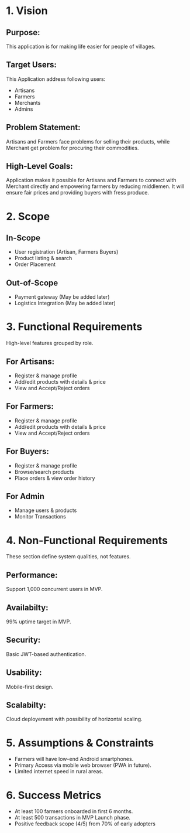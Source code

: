 # 1. Vision
## Purpose:
This application is for making life easier for people of villages.

## Target Users:
This Application address following users:
- Artisans
- Farmers
- Merchants
- Admins

## Problem Statement:
Artisans and Farmers face problems for selling their products, while Merchant get problem for procuring their commodities.

## High-Level Goals:
Application makes it possible for Artisans and Farmers to connect with Merchant directly and empowering farmers by reducing middlemen. It will ensure fair prices and providing buyers with fress produce.

# 2. Scope
## In-Scope
* User registration (Artisan, Farmers Buyers)
* Product listing & search
* Order Placement

## Out-of-Scope
* Payment gateway (May be added later)
* Logistics Integration (May be added later)
  
# 3. Functional Requirements
High-level features grouped by role.

## For Artisans:
* Register & manage profile
* Add/edit products with details & price
* View and Accept/Reject orders
  
## For Farmers:
* Register & manage profile
* Add/edit products with details & price
* View and Accept/Reject orders

## For Buyers:
* Register & manage profile
* Browse/search products
* Place orders & view order history

## For Admin
* Manage users & products
* Monitor Transactions

# 4. Non-Functional Requirements
These section define system qualities, not features.

## Performance:
Support 1,000 concurrent users in MVP.

## Availabilty:
99% uptime target in MVP.

## Security:
Basic JWT-based authentication.

## Usability:
Mobile-first design.

## Scalabilty:
Cloud deployement with possibility of horizontal scaling.

# 5. Assumptions & Constraints
* Farmers will have low-end Android smartphones.
* Primary Access via mobile web browser (PWA in future).
* Limited internet speed in rural areas.

# 6. Success Metrics
* At least 100 farmers onboarded in first 6 months.
* At least 500 transactions in MVP Launch phase.
* Positive feedback scope (4/5) from 70% of early adopters
